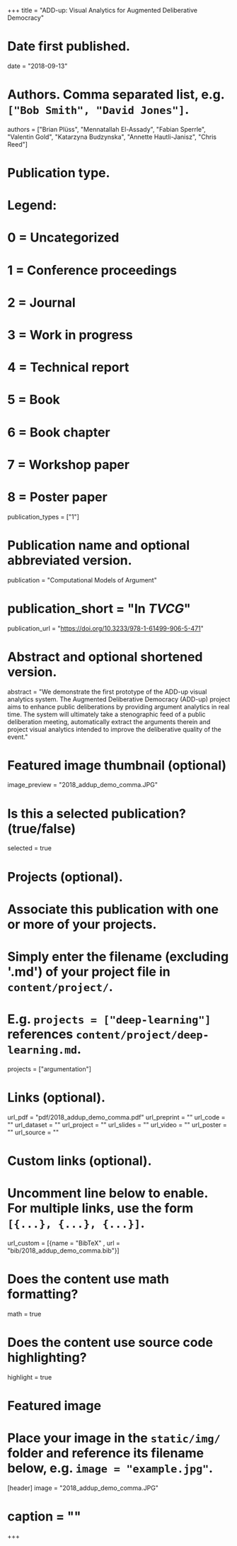 +++
title = "ADD-up: Visual Analytics for Augmented Deliberative Democracy"

# Date first published.
date = "2018-09-13"

# Authors. Comma separated list, e.g. `["Bob Smith", "David Jones"]`.
authors = ["Brian Plüss", "Mennatallah El-Assady", "Fabian Sperrle", "Valentin Gold", "Katarzyna Budzynska", "Annette Hautli-Janisz", "Chris Reed"]

# Publication type.
# Legend:
# 0 = Uncategorized
# 1 = Conference proceedings
# 2 = Journal
# 3 = Work in progress
# 4 = Technical report
# 5 = Book
# 6 = Book chapter
# 7 = Workshop paper  
# 8 = Poster paper 
publication_types = ["1"]

# Publication name and optional abbreviated version.
publication = "Computational Models of Argument"
# publication_short = "In *TVCG*"
publication_url = "https://doi.org/10.3233/978-1-61499-906-5-471"

# Abstract and optional shortened version.
abstract = "We demonstrate the first prototype of the ADD-up visual analytics system. The Augmented Deliberative Democracy (ADD-up) project aims to enhance public deliberations by providing argument analytics in real time. The system will ultimately take a stenographic feed of a public deliberation meeting, automatically extract the arguments therein and project visual analytics intended to improve the deliberative quality of the event."
            
# Featured image thumbnail (optional)
image_preview = "2018_addup_demo_comma.JPG"

# Is this a selected publication? (true/false)
selected = true

# Projects (optional).
#   Associate this publication with one or more of your projects.
#   Simply enter the filename (excluding '.md') of your project file in `content/project/`.
#   E.g. `projects = ["deep-learning"]` references `content/project/deep-learning.md`.
 projects = ["argumentation"]

# Links (optional).
url_pdf = "pdf/2018_addup_demo_comma.pdf"
url_preprint = ""
url_code = ""
url_dataset = ""
url_project = ""
url_slides = ""
url_video = ""
url_poster = ""
url_source = ""


# Custom links (optional).
#   Uncomment line below to enable. For multiple links, use the form `[{...}, {...}, {...}]`.
url_custom = [{name = "BibTeX" , url = "bib/2018_addup_demo_comma.bib"}]

# Does the content use math formatting?
math = true

# Does the content use source code highlighting?
highlight = true

# Featured image
# Place your image in the `static/img/` folder and reference its filename below, e.g. `image = "example.jpg"`.
[header]
image = "2018_addup_demo_comma.JPG"
# caption = ""

+++

